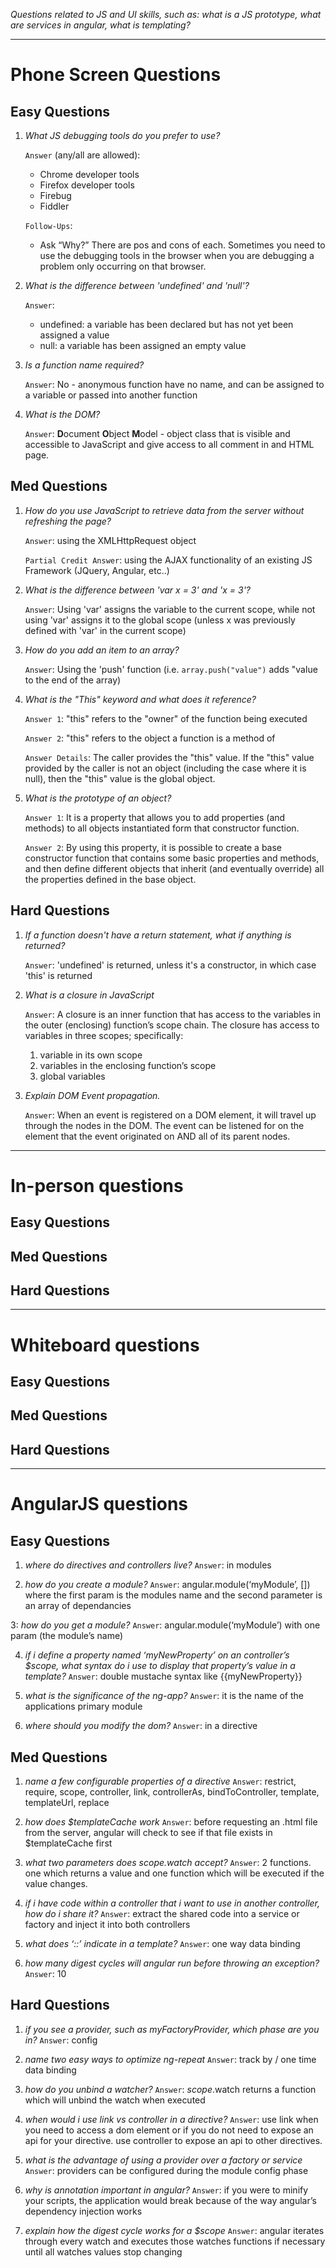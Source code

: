 *Questions related to JS and UI skills, such as: what is a JS prototype, what are services in angular, what is templating?*

---

# Phone Screen Questions

## Easy Questions

1. *What JS debugging tools do you prefer to use?*

    `Answer` (any/all are allowed):
    * Chrome developer tools
    * Firefox developer tools
    * Firebug
    * Fiddler

    `Follow-Ups`:
    * Ask “Why?” There are pos and cons of each.  Sometimes you need to use the debugging tools in the browser when you are debugging a problem only occurring on that browser.

2. *What is the difference between 'undefined' and 'null'?*

    `Answer`: 
    * undefined: a variable has been declared but has not yet been assigned a value
    * null: a variable has been assigned an empty value

3. *Is a function name required?*

    `Answer`: No - anonymous function have no name, and can be assigned to a variable or passed into another function

4. *What is the DOM?*

    `Answer`: **D**ocument **O**bject **M**odel - object class that is visible and accessible to JavaScript and give access to all comment in and HTML page.


## Med Questions

1. *How do you use JavaScript to retrieve data from the server without refreshing the page?*
    
    `Answer`: using the XMLHttpRequest object
    
    `Partial Credit Answer`: using the AJAX functionality of an existing JS Framework (JQuery, Angular, etc..)

2. *What is the difference between 'var x = 3' and 'x = 3'?*

    `Answer`:  Using 'var' assigns the variable to the current scope, while not using 'var' assigns it to the global scope (unless x was previously defined with 'var' in the current scope)

3. *How do you add an item to an array?*

    `Answer`: Using the 'push' function (i.e. `array.push("value")` adds "value to the end of the array)

5. *What is the "This" keyword and what does it reference?*

    `Answer 1`: "this" refers to the "owner" of the function being executed

    `Answer 2`: "this" refers to the object a function is a method of

    `Answer Details`: The caller provides the "this" value. If the "this" value provided by the caller is not an object (including the case where it is null), then the "this" value is the global object.

6. *What is the prototype of an object?*

    `Answer 1`: It is a property that allows you to add properties (and methods) to all objects instantiated form that constructor function.

    `Answer 2`: By using this property, it is possible to create a base constructor function that contains some basic properties and methods, and then define different objects that inherit (and eventually override) all the properties defined in the base object.

## Hard Questions
1. *If a function doesn't have a return statement, what if anything is returned?*

    `Answer`: 'undefined' is returned, unless it's a constructor, in which case 'this' is returned

2. *What is a closure in JavaScript*

    `Answer`: A closure is an inner function that has access to the variables in the outer (enclosing) function’s scope chain. The closure has access to variables in three scopes; specifically: 
    1. variable in its own scope
    2. variables in the enclosing function’s scope
    3. global variables

3. *Explain DOM Event propagation.*

    `Answer`: When an event is registered on a DOM element, it will travel up through the nodes in the DOM. The event can be listened for on the element that the event originated on AND all of its parent nodes.

---

# In-person questions

## Easy Questions

## Med Questions

## Hard Questions

---

# Whiteboard questions

## Easy Questions

## Med Questions

## Hard Questions

---

# AngularJS questions

## Easy Questions
1. *where do directives and controllers live?*
    `Answer`: in modules

2. *how do you create a module?*
`Answer`: angular.module(‘myModule’, []) where the first param is the modules name and the second parameter is an array of dependancies

3: *how do you get a module?*
`Answer`: angular.module(‘myModule’) with one param (the module’s name)

4. *if i define a property named ‘myNewProperty’ on an controller’s $scope, what syntax do i use to display that property’s value in a template?*
`Answer`: double mustache syntax like {{myNewProperty}}

5. *what is the significance of the ng-app?*
`Answer`: it is the name of the applications primary module

6. *where should you modify the dom?*
`Answer`: in a directive

## Med Questions

1. *name a few configurable properties of a directive*
`Answer`: restrict, require, scope, controller, link, controllerAs, bindToController, template, templateUrl, replace

2. *how does $templateCache work*
`Answer`: before requesting an .html file from the server, angular will check to see if that file exists in $templateCache first

3. *what two parameters does $scope.$watch accept?*
`Answer`: 2 functions. one which returns a value and one function which will be executed if the value changes.

4. *if i have code within a controller that i want to use in another controller, how do i share it?*
`Answer`: extract the shared code into a service or factory and inject it into both controllers

5. *what does ‘::’ indicate in a template?*
`Answer`: one way data binding

6. *how many digest cycles will angular run before throwing an exception?*
`Answer`: 10


## Hard Questions

1. *if you see a provider, such as myFactoryProvider, which phase are you in?*
`Answer`: config

2. *name two easy ways to optimize ng-repeat*
`Answer`: track by / one time data binding

3. *how do you unbind a watcher?*
`Answer`: $scope.$watch returns a function which will unbind the watch when executed

4. *when would i use link vs controller in a directive?*
`Answer`: use link when you need to access a dom element or if you do not need to expose an api for your directive. use controller to expose an api to other directives.

5. *what is the advantage of using a provider over a factory or service*
`Answer`: providers can be configured during the module config phase

6. *why is annotation important in angular?*
`Answer`: if you were to minify your scripts, the application would break because of the way angular’s dependency injection works

7. *explain how the digest cycle works for a $scope*
`Answer`: angular iterates through every watch and executes those watches functions if necessary until all watches values stop changing